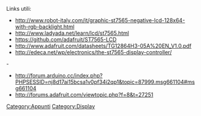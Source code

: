 Links utili:

-   <http://www.robot-italy.com/it/graphic-st7565-negative-lcd-128x64-with-rgb-backlight.html>
-   <http://www.ladyada.net/learn/lcd/st7565.html>
-   <https://github.com/adafruit/ST7565-LCD>
-   <http://www.adafruit.com/datasheets/TG12864H3-05A%20EN_V1.0.pdf>
-   <http://edeca.net/wp/electronics/the-st7565-display-controller/>

\-

-   <http://forum.arduino.cc/index.php?PHPSESSID=nj8d17ai15bcsa1v0pf34i2qp1&topic=87999.msg661104#msg661104>
-   <http://forums.adafruit.com/viewtopic.php?f=8&t=27251>

[Category:Appunti](Category:Appunti "wikilink")
[Category:Display](Category:Display "wikilink")
